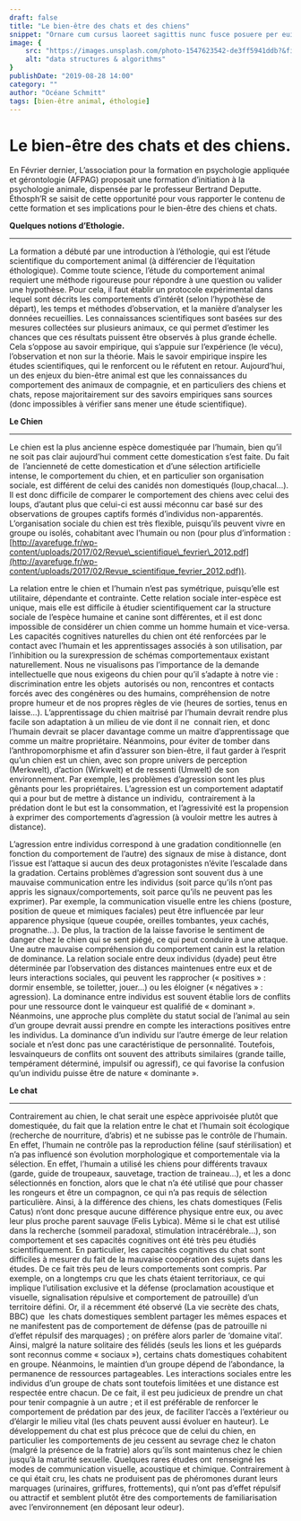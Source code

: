 ```yaml
---
draft: false
title: "Le bien-être des chats et des chiens"
snippet: "Ornare cum cursus laoreet sagittis nunc fusce posuere per euismod dis vehicula a, semper fames lacus maecenas dictumst pulvinar neque enim non potenti. Torquent hac sociosqu eleifend potenti."
image: {
    src: "https://images.unsplash.com/photo-1547623542-de3ff5941ddb?&fit=crop&w=430&h=240",
    alt: "data structures & algorithms"
}
publishDate: "2019-08-28 14:00"
category: ""
author: "Océane Schmitt"
tags: [bien-être animal, éthologie]
---
```


Le bien-être des chats et des chiens.
=====================================

En Février dernier, L’association pour la formation en psychologie appliquée et gérontologie (AFPAG) proposait une formation d’initiation à la psychologie animale, dispensée par le professeur Bertrand Deputte. Éthosph’R se saisit de cette opportunité pour vous rapporter le contenu de cette formation et ses implications pour le bien-être des chiens et chats.

**Quelques notions d’Ethologie.**


-------------------------------------

La formation a débuté par une introduction à l’éthologie, qui est l’étude scientifique du comportement animal (à différencier de l’équitation éthologique). Comme toute science, l’étude du comportement animal requiert une méthode rigoureuse pour répondre à une question ou valider une hypothèse. Pour cela, il faut établir un protocole expérimental dans lequel sont décrits les comportements d’intérêt (selon l’hypothèse de départ), les temps et méthodes d’observation, et la manière d’analyser les données recueillies. Les connaissances scientifiques sont basées sur des mesures collectées sur plusieurs animaux, ce qui permet
d’estimer les chances que ces résultats puissent être observés à plus grande échelle. Cela s’oppose au savoir empirique, qui s’appuie sur l’expérience (le vécu), l’observation et non sur la théorie. Mais le savoir empirique inspire les études scientifiques, qui le renforcent ou le réfutent en retour. Aujourd’hui, un des enjeux du bien-être animal est que les connaissances du comportement des animaux de compagnie, et en particuliers des chiens et chats, repose majoritairement sur
des savoirs empiriques sans sources (donc impossibles à vérifier sans mener une étude scientifique).

**Le Chien**


----------------

Le chien est la plus ancienne espèce domestiquée par l’humain, bien qu’il ne soit pas clair aujourd’hui comment cette domestication s’est faite. Du fait de  l’ancienneté de cette domestication et d’une sélection artificielle intense, le comportement du chien, et en particulier son organisation sociale, est différent de celui des canidés non domestiqués (loup,chacal…). Il est donc difficile de comparer le comportement des chiens avec celui des loups, d’autant plus que celui-ci est aussi méconnu car basé sur des observations de groupes captifs formés d’individus non-apparentés. L’organisation sociale du chien est très flexible,
puisqu’ils peuvent vivre en groupe ou isolés, cohabitant avec l’humain ou non (pour plus d’information : [http://avarefuge.fr/wp-content/uploads/2017/02/Revue\_scientifique\_fevrier\_2012.pdf](http://avarefuge.fr/wp-content/uploads/2017/02/Revue_scientifique_fevrier_2012.pdf)).

La relation entre le chien et l’humain n’est pas symétrique, puisqu’elle est utilitaire, dépendante et contrainte. Cette relation sociale inter-espèce est unique, mais elle est difficile à étudier scientifiquement car la structure sociale de l’espèce humaine et canine sont différentes, et il est donc impossible de considérer un chien comme un homme humain et vice-versa. Les capacités cognitives naturelles du chien ont été renforcées par le contact avec l’humain et les apprentissages associés à son utilisation, par l’inhibition ou la surexpression de schémas comportementaux existant naturellement. Nous ne visualisons pas l’importance de la demande intellectuelle que nous exigeons du chien pour qu’il s’adapte à notre vie : discrimination entre les objets  autorisés ou non, rencontres et contacts forcés avec des congénères ou des humains, compréhension de notre propre humeur et de nos propres règles de vie (heures de sorties, tenus en laisse…). L’apprentissage du chien maitrisé par l’humain devrait rendre plus facile son adaptation à un milieu de vie dont il ne  connait rien, et donc l’humain devrait se placer davantage comme un maitre d’apprentissage que comme un maitre propriétaire. Néanmoins, pour éviter de tomber dans l’anthropomorphisme et afin d’assurer son bien-être, il faut garder à l’esprit qu’un chien est un chien, avec son propre univers de perception (Merkwelt), d’action (Wirkwelt) et de ressenti (Umwelt) de son environnement. Par exemple, les problèmes d’agression sont les plus gênants pour les propriétaires. L’agression est un comportement adaptatif qui a pour but de mettre à distance un individu,  contrairement à la prédation dont le but est la consommation, et l’agressivité est la propension à exprimer des comportements d’agression (à vouloir mettre les autres à distance).

L’agression entre individus correspond à une gradation conditionnelle (en fonction du comportement de l’autre) des signaux de mise à distance, dont l’issue est l’attaque si aucun des deux protagonistes n’évite l’escalade dans la gradation. Certains problèmes d’agression sont souvent dus à une mauvaise communication entre les individus (soit parce qu’ils n’ont pas appris les signaux/comportements, soit parce qu’ils ne peuvent pas les exprimer). Par exemple, la communication visuelle entre les chiens (posture, position de queue et mimiques faciales) peut être influencée par leur apparence physique (queue coupée, oreilles tombantes, yeux cachés, prognathe…). De plus, la traction de la laisse favorise le sentiment de danger chez le chien qui se sent piégé, ce qui peut conduire à une attaque. Une autre mauvaise compréhension du comportement canin est la relation de dominance. La relation sociale entre deux individus (dyade) peut être déterminée par l’observation des distances maintenues entre eux et de leurs interactions sociales, qui peuvent les rapprocher (« positives » : dormir ensemble, se toiletter, jouer…) ou les éloigner (« négatives » : agression). La dominance entre individus est souvent établie lors de conflits pour une ressource dont le vainqueur est qualifié de « dominant ». Néanmoins, une approche plus complète du statut social de l’animal au sein d’un groupe devrait aussi prendre en compte les interactions positives entre les individus. La dominance d’un individu sur l’autre émerge de leur relation sociale et n’est donc pas une caractéristique de personnalité. Toutefois, lesvainqueurs de conflits ont souvent des attributs similaires (grande taille, tempérament déterminé, impulsif ou agressif), ce qui favorise la confusion qu’un individu puisse être de nature « dominante ».

**Le chat**


---------------

Contrairement au chien, le chat serait une espèce apprivoisée plutôt que domestiquée, du fait que la relation entre le chat et l’humain soit écologique (recherche de nourriture, d’abris) et ne subisse pas le contrôle de l’humain. En effet, l’humain ne contrôle pas la reproduction féline (sauf stérilisation) et n’a pas influencé son évolution morphologique et comportementale via la sélection. En effet, l’humain a utilisé les chiens pour différents travaux (garde, guide de troupeaux, sauvetage, traction de traineau…), et les a donc sélectionnés en fonction, alors que le chat n’a été utilisé que pour chasser les rongeurs et être un compagnon, ce qui n’a pas requis de sélection particulière. Ainsi, à la différence des chiens, les chats domestiques (Felis Catus) n’ont donc presque aucune différence physique
entre eux, ou avec leur plus proche parent sauvage (Felis Lybica). Même si le chat est utilisé dans la recherche (sommeil paradoxal, stimulation intracérébrale…), son comportement et ses capacités cognitives ont été très peu étudiés scientifiquement. En particulier, les capacités cognitives du chat sont difficiles à mesurer du fait de la mauvaise coopération des sujets dans les études. De ce fait très peu de leurs comportements sont compris. Par exemple, on a longtemps cru que les chats étaient territoriaux, ce qui implique l’utilisation exclusive et la défense (proclamation acoustique et visuelle, signalisation répulsive et comportement de patrouille) d’un territoire défini. Or, il a récemment été observé (La vie secrète des chats, BBC) que  les chats domestiques semblent partager les mêmes espaces et ne manifestent pas de comportement de défense (pas de patrouille ni d’effet répulsif des marquages) ; on préfère alors parler de ‘domaine vital’. Ainsi, malgré la nature solitaire des félidés (seuls les lions et les guépards sont reconnus comme « sociaux »), certains chats domestiques cohabitent en groupe. Néanmoins, le maintien d’un groupe dépend de l’abondance, la permanence de ressources partageables. Les interactions sociales entre les individus d’un groupe de chats sont toutefois limitées et une distance est respectée entre chacun. De ce fait, il est peu judicieux de prendre un chat pour tenir compagnie à un autre ; et il est préférable de renforcer le comportement de prédation par des jeux, de faciliter l’accès a l’extérieur ou d’élargir le milieu vital (les chats peuvent aussi évoluer en hauteur). Le développement du chat est plus précoce que de celui du chien, en particulier les comportements de jeu cessent au sevrage chez le chaton (malgré la présence de la fratrie) alors qu’ils sont maintenus chez le chien jusqu’à la maturité sexuelle. Quelques rares études ont  renseigné les modes de communication visuelle, acoustique et chimique. Contrairement à ce qui était cru, les chats ne produisent pas de phéromones durant leurs marquages (urinaires, griffures, frottements), qui n’ont pas d’effet répulsif ou attractif et semblent plutôt être des comportements de familiarisation avec l’environnement (en déposant leur odeur).